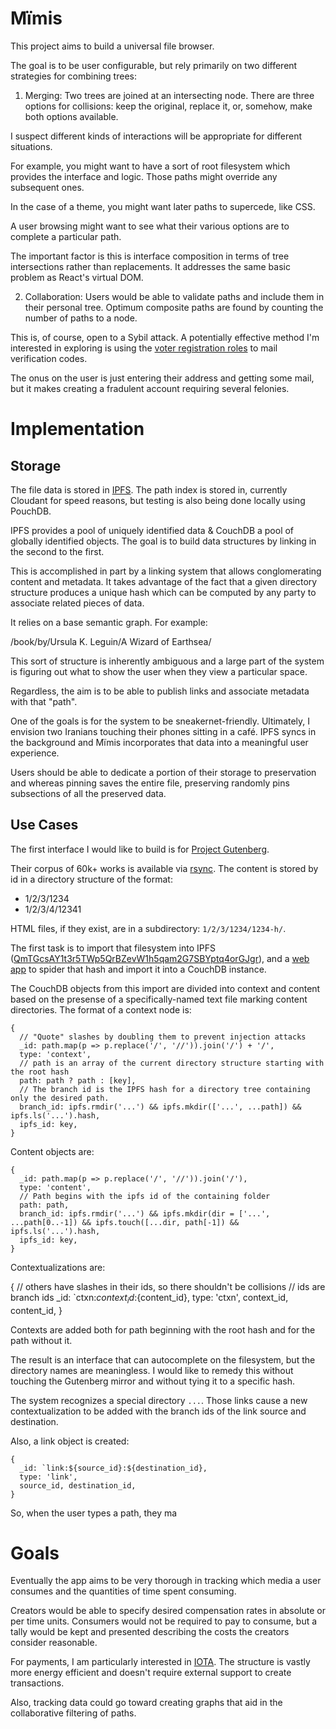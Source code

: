 # Μïmis

This project aims to build a universal file browser.

The goal is to be user configurable, but rely primarily on two different strategies for combining trees:

1. Merging: Two trees are joined at an intersecting node. There are three options for collisions: keep the original, replace it, or, somehow, make both options available.

  I suspect different kinds of interactions will be appropriate for different situations.

  For example, you might want to have a sort of root filesystem which provides the interface and logic. Those paths might override any subsequent ones.

  In the case of a theme, you might want later paths to supercede, like CSS.

  A user browsing might want to see what their various options are to complete a particular path.

  The important factor is this is interface composition in terms of tree intersections rather than replacements. It addresses the same basic problem as React's virtual DOM.

2. Collaboration: Users would be able to validate paths and include them in their personal tree. Optimum composite paths are found by counting the number of paths to a node.

  This is, of course, open to a Sybil attack. A potentially effective method I'm interested in exploring is using the [voter registration roles](http://voterlist.electproject.org) to mail verification codes.

  The onus on the user is just entering their address and getting some mail, but it makes creating a fradulent account requiring several felonies.

# Implementation

## Storage

The file data is stored in [IPFS](//ipfs.io). The path index is stored in, currently Cloudant for speed reasons, but testing is also being done locally using PouchDB.

IPFS provides a pool of uniquely identified data & CouchDB a pool of globally identified objects. The goal is to build data structures by linking in the second to the first.

This is accomplished in part by a linking system that allows conglomerating content and metadata. It takes advantage of the fact that a given directory structure produces a unique hash which can be computed by any party to associate related pieces of data.

It relies on a base semantic graph. For example:

/book/by/Ursula K. Leguin/A Wizard of Earthsea/

This sort of structure is inherently ambiguous and a large part of the system is figuring out what to show the user when they view a particular space.

Regardless, the aim is to be able to publish links and associate metadata with that "path".

One of the goals is for the system to be sneakernet-friendly. Ultimately, I envision two Iranians touching their phones sitting in a café. IPFS syncs in the background and Μïmis incorporates that data into a meaningful user experience.

Users should be able to dedicate a portion of their storage to preservation and whereas pinning saves the entire file, preserving randomly pins subsections of all the preserved data.

## Use Cases

The first interface I would like to build is for [Project Gutenberg](//gutenberg.org).

Their corpus of 60k+ works is available via [rsync](bin/gutenberg.sh). The content is stored by id in a directory structure of the format:

* 1/2/3/1234
* 1/2/3/4/12341

HTML files, if they exist, are in a subdirectory: `1/2/3/1234/1234-h/`.

The first task is to import that filesystem into IPFS ([QmTGcsAY1t3r5TWp5QrBZevW1h5qam2G7SBYptq4orGJgr](ipfs://QmTGcsAY1t3r5TWp5QrBZevW1h5qam2G7SBYptq4orGJgr)), and a [web app](//forets.web.app) to spider that hash and import it into a CouchDB instance.

The CouchDB objects from this import are divided into context and content based on the presense of a specifically-named text file marking content directories. The format of a context node is:

    {
      // "Quote" slashes by doubling them to prevent injection attacks
      _id: path.map(p => p.replace('/', '//')).join('/') + '/',
      type: 'context',
      // path is an array of the current directory structure starting with the root hash
      path: path ? path : [key],
      // The branch id is the IPFS hash for a directory tree containing only the desired path.
      branch_id: ipfs.rmdir('...') && ipfs.mkdir(['...', ...path]) && ipfs.ls('...').hash,
      ipfs_id: key,
    }

Content objects are:

    {
      _id: path.map(p => p.replace('/', '//')).join('/'),
      type: 'content',
      // Path begins with the ipfs id of the containing folder
      path: path,
      branch_id: ipfs.rmdir('...') && ipfs.mkdir(dir = ['...', ...path[0..-1]) && ipfs.touch([...dir, path[-1]) && ipfs.ls('...').hash,
      ipfs_id: key,
    }

Contextualizations are:

  {
    // others have slashes in their ids, so there shouldn't be collisions
    // ids are branch ids
    _id: `ctxn:${context_id}:${content_id},
    type: 'ctxn',
    context_id, content_id,
  }

Contexts are added both for path beginning with the root hash and for the path without it.

The result is an interface that can autocomplete on the filesystem, but the directory names are meaningless. I would like to remedy this without touching the Gutenberg mirror and without tying it to a specific hash.

The system recognizes a special directory `...`. Those links cause a new contextualization to be added with the branch ids of the link source and destination.

Also, a link object is created:

    {
      _id: `link:${source_id}:${destination_id},
      type: 'link',
      source_id, destination_id,
    }

So, when the user types a path, they ma

# Goals

Eventually the app aims to be very thorough in tracking which media a user consumes and the quantities of time spent consuming.

Creators would be able to specify desired compensation rates in absolute or per time units. Consumers would not be required to pay to consume, but a tally would be kept and presented describing the costs the creators consider reasonable.

For payments, I am particularly interested in [IOTA](//iota.io). The structure is vastly more energy efficient and doesn't require external support to create transactions.

Also, tracking data could go toward creating graphs that aid in the collaborative filtering of paths.

